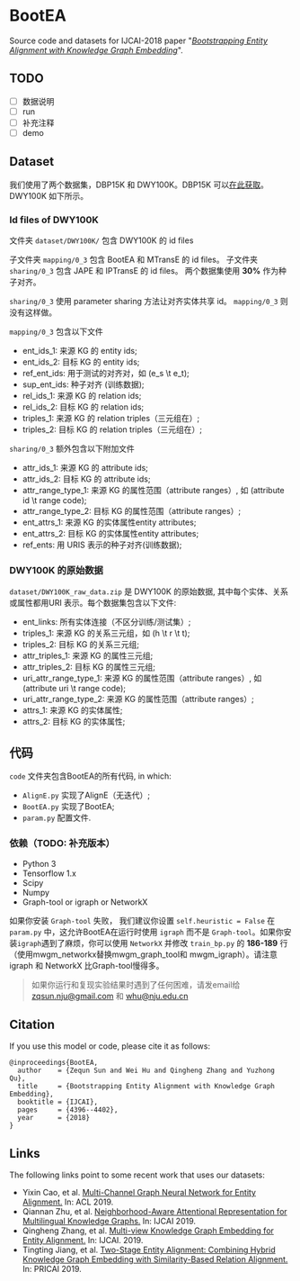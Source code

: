 # BootEA
Source code and datasets for IJCAI-2018 paper "_[Bootstrapping Entity Alignment with Knowledge Graph Embedding](https://www.ijcai.org/proceedings/2018/0611.pdf)_".

## TODO

- [ ] 数据说明
- [ ] run
- [ ] 补充注释
- [ ] demo

## Dataset

我们使用了两个数据集，DBP15K 和 DWY100K。DBP15K 可以[在此获取](https://github.com/nju-websoft/JAPE)。DWY100K 如下所示。

### Id files of DWY100K

文件夹 `dataset/DWY100K/` 包含 DWY100K 的 id files

子文件夹 `mapping/0_3` 包含 BootEA 和 MTransE 的 id files。
子文件夹 `sharing/0_3` 包含 JAPE 和 IPTransE 的 id files。
两个数据集使用 **30%** 作为种子对齐。

`sharing/0_3` 使用 parameter sharing 方法让对齐实体共享 id。
`mapping/0_3` 则没有这样做。

`mapping/0_3` 包含以下文件
* ent_ids_1: 来源 KG 的 entity ids;
* ent_ids_2: 目标 KG 的 entity ids;
* ref_ent_ids: 用于测试的对齐对，如 (e_s \t e_t);
* sup_ent_ids: 种子对齐 (训练数据);
* rel_ids_1: 来源 KG 的 relation ids;
* rel_ids_2: 目标 KG 的 relation ids;
* triples_1: 来源 KG 的 relation triples（三元组在）;
* triples_2: 目标 KG 的 relation triples（三元组在）;

`sharing/0_3` 额外包含以下附加文件
* attr_ids_1: 来源 KG 的 attribute ids;
* attr_ids_2: 目标 KG 的 attribute ids;
* attr_range_type_1: 来源 KG 的属性范围（attribute ranges）, 如 (attribute id \t range code);
* attr_range_type_2: 目标 KG 的属性范围（attribute ranges）;
* ent_attrs_1: 来源 KG 的实体属性entity attributes; 
* ent_attrs_2: 目标 KG 的实体属性entity attributes; 
* ref_ents: 用 URIS 表示的种子对齐(训练数据);

### DWY100K 的原始数据
`dataset/DWY100K_raw_data.zip` 是 DWY100K 的原始数据, 其中每个实体、关系或属性都用URI 表示。每个数据集包含以下文件:

* ent_links: 所有实体连接（不区分训练/测试集）;
* triples_1: 来源 KG 的关系三元组，如 (h \t r \t t);
* triples_2: 目标 KG 的关系三元组;
* attr_triples_1: 来源 KG 的属性三元组;
* attr_triples_2: 目标 KG 的属性三元组;
* uri_attr_range_type_1: 来源 KG 的属性范围（attribute ranges）, 如 (attribute uri \t range code);
* uri_attr_range_type_2: 来源 KG 的属性范围（attribute ranges）;
* attrs_1: 来源 KG 的实体属性; 
* attrs_2: 目标 KG 的实体属性; 

## 代码
`code` 文件夹包含BootEA的所有代码, in which:
* `AlignE.py` 实现了AlignE（无迭代）;
* `BootEA.py` 实现了BootEA;
* `param.py` 配置文件.

### 依赖（TODO: 补充版本）
* Python 3
* Tensorflow 1.x 
* Scipy
* Numpy
* Graph-tool or igraph or NetworkX

如果你安装 `Graph-tool` 失败， 我们建议你设置 `self.heuristic = False` 在 `param.py` 中，这允许BootEA在运行时使用 `igraph` 而不是 `Graph-tool`。如果你安装`igraph`遇到了麻烦，你可以使用 `NetworkX` 并修改 `train_bp.py` 的 **186-189** 行（使用mwgm_networkx替换mwgm_graph_tool和 mwgm_igraph）。请注意igraph 和 NetworkX 比Graph-tool慢得多。

> 如果你运行和复现实验结果时遇到了任何困难，请发email给 zqsun.nju@gmail.com 和 whu@nju.edu.cn

## Citation
If you use this model or code, please cite it as follows:      
```
@inproceedings{BootEA,
  author    = {Zequn Sun and Wei Hu and Qingheng Zhang and Yuzhong Qu},
  title     = {Bootstrapping Entity Alignment with Knowledge Graph Embedding},
  booktitle = {IJCAI},
  pages     = {4396--4402},
  year      = {2018}
}
```

## Links
The following links point to some recent work that uses our datasets:
 
* Yixin Cao, et al. [Multi-Channel Graph Neural Network for Entity Alignment.](https://www.aclweb.org/anthology/P19-1140) In: ACL 2019.  
* Qiannan Zhu, et al. [Neighborhood-Aware Attentional Representation for Multilingual Knowledge Graphs.](https://www.ijcai.org/proceedings/2019/0269.pdf) In: IJCAI 2019.  
* Qingheng Zhang, et al. [Multi-view Knowledge Graph Embedding for Entity Alignment.](https://www.ijcai.org/proceedings/2019/0754.pdf) In: IJCAI. 2019.  
* Tingting Jiang, et al. [Two-Stage Entity Alignment: Combining Hybrid Knowledge Graph Embedding with Similarity-Based Relation Alignment.](https://link.springer.com/chapter/10.1007/978-3-030-29908-8_13) In: PRICAI 2019.  
